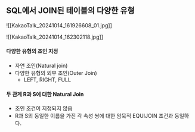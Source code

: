 ## SQL에서 JOIN된 테이블의 다양한 유형

![[KakaoTalk_20241014_161926608_01.jpg]]

![[KakaoTalk_20241014_162302118.jpg]]

#### 다양한 유형의 조인 지정
- 자연 조인(Natural join)
- 다양한 유형의 외부 조인(Outer Join)
	- LEFT, RIGHT, FULL

#### 두 관계 R과 S에 대한 Natural Join
- 조인 조건이 지정되지 않음
- R과 S의 동일한 이름을 가진 각 속성 쌍에 대한 암묵적 EQUIJOIN 조건과 동일하다.